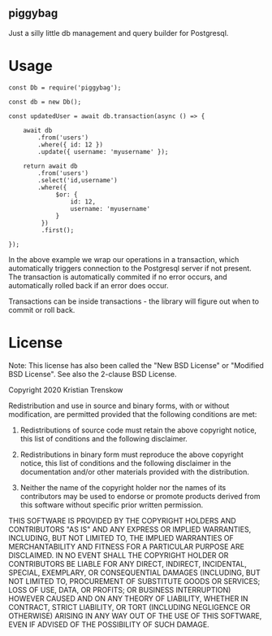 piggybag
----

Just a silly little db management and query builder for Postgresql.

# Usage

    const Db = require('piggybag');
    
    const db = new Db();
    
    const updatedUser = await db.transaction(async () => {
    
        await db
            .from('users')
            .where({ id: 12 })
            .update({ username: 'myusername' });
        
        return await db
            .from('users')
            .select('id,username')
            .where({
                 $or: {
                     id: 12,
                     username: 'myusername'
                 }
             })
             .first();
    
    });

In the above example we wrap our operations in a transaction, which automatically triggers connection to the Postgresql server if not present. The transaction is automatically commited if no error occurs, and automatically rolled back if an error does occur.

Transactions can be inside transactions - the library will figure out when to commit or roll back.

# License

Note: This license has also been called the "New BSD License" or "Modified BSD License". See also the 2-clause BSD License.

Copyright 2020 Kristian Trenskow

Redistribution and use in source and binary forms, with or without modification, are permitted provided that the following conditions are met:

1. Redistributions of source code must retain the above copyright notice, this list of conditions and the following disclaimer.

2. Redistributions in binary form must reproduce the above copyright notice, this list of conditions and the following disclaimer in the documentation and/or other materials provided with the distribution.

3. Neither the name of the copyright holder nor the names of its contributors may be used to endorse or promote products derived from this software without specific prior written permission.

THIS SOFTWARE IS PROVIDED BY THE COPYRIGHT HOLDERS AND CONTRIBUTORS "AS IS" AND ANY EXPRESS OR IMPLIED WARRANTIES, INCLUDING, BUT NOT LIMITED TO, THE IMPLIED WARRANTIES OF MERCHANTABILITY AND FITNESS FOR A PARTICULAR PURPOSE ARE DISCLAIMED. IN NO EVENT SHALL THE COPYRIGHT HOLDER OR CONTRIBUTORS BE LIABLE FOR ANY DIRECT, INDIRECT, INCIDENTAL, SPECIAL, EXEMPLARY, OR CONSEQUENTIAL DAMAGES (INCLUDING, BUT NOT LIMITED TO, PROCUREMENT OF SUBSTITUTE GOODS OR SERVICES; LOSS OF USE, DATA, OR PROFITS; OR BUSINESS INTERRUPTION) HOWEVER CAUSED AND ON ANY THEORY OF LIABILITY, WHETHER IN CONTRACT, STRICT LIABILITY, OR TORT (INCLUDING NEGLIGENCE OR OTHERWISE) ARISING IN ANY WAY OUT OF THE USE OF THIS SOFTWARE, EVEN IF ADVISED OF THE POSSIBILITY OF SUCH DAMAGE.
